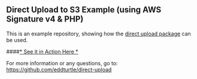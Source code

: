 ## Direct Upload to S3 Example (using AWS Signature v4 & PHP)

This is an example repository, showing how the [direct upload package](https://github.com/eddturtle/direct-upload) can be used.

####[* See it in Action Here *](https://www.designedbyaturtle.co.uk/wp-content/uploads/2015/03/Screencast-from-03-12-15-20_17_49.gif)

For more information or any questions, go to: https://github.com/eddturtle/direct-upload

